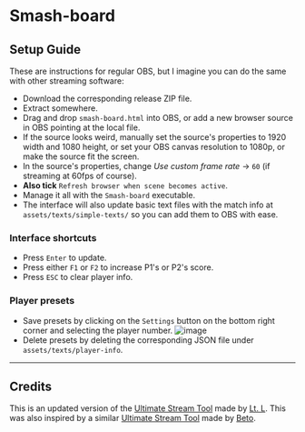 # Smash-board

## Setup Guide

These are instructions for regular OBS, but I imagine you can do the same with other streaming software:

- Download the corresponding release ZIP file.
- Extract somewhere.
- Drag and drop `smash-board.html` into OBS, or add a new browser source in OBS pointing at the local file.
- If the source looks weird, manually set the source's properties to 1920 width and 1080 height, or set your OBS canvas resolution to 1080p, or make the source fit the screen.
- In the source's properties, change *Use custom frame rate* -> `60` (if streaming at 60fps of course).
- **Also tick** `Refresh browser when scene becomes active`.
- Manage it all with the `Smash-board` executable.
- The interface will also update basic text files with the match info at `assets/texts/simple-texts/` so you can add them to OBS with ease.

### Interface shortcuts

- Press `Enter` to update.
- Press either `F1` or `F2` to increase P1's or P2's score.
- Press `ESC` to clear player info.

### Player presets

- Save presets by clicking on the `Settings` button on the bottom right corner and selecting the player number. ![image](https://github.com/user-attachments/assets/908a1009-109d-494d-9880-9b5850127f02)
- Delete presets by deleting the corresponding JSON file under `assets/texts/player-info`.

---

## Credits

This is an updated version of the [Ultimate Stream Tool](https://github.com/LieutenantL/Ultimate-Stream-Tool) made by [Lt. L](https://twitter.com/lieutenant_l5). This was also inspired by a similar [Ultimate Stream Tool](https://github.com/pokerobybeto/Ultimate-Stream-Tool) made by [Beto](https://twitter.com/pokeroby_beto).
